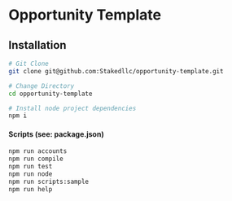 # Opportunity Template
## Installation
```bash
# Git Clone
git clone git@github.com:Stakedllc/opportunity-template.git

# Change Directory
cd opportunity-template

# Install node project dependencies
npm i
```

#### Scripts (see: package.json)
```bash
npm run accounts
npm run compile
npm run test
npm run node
npm run scripts:sample
npm run help
```
